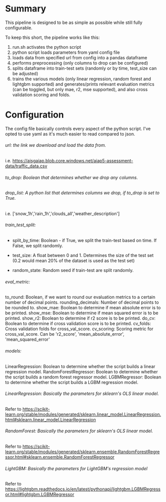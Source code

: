 # Summary

This pipeline is designed to be as simple as possible while still fully configurable.

To keep this short, the pipeline works like this:
1. run.sh activates the python script
2. python script loads parameters from yaml config file
3. loads data from specified url from config into a pandas dataframe
4. performs preprocessing (only columns to drop can be configured)
5. splits dataframe into train-test sets (randomly or by time, test_size can be adjusted)
6. trains the various models (only linear regression, random forest and lightgbm supported) and generates/prints relevant evaluation metrics (can be toggled, but only mae, r2, mse supported), and also cross validation scoring and folds.

# Configuration

The config file basically controls every aspect of the python script. I've opted to use yaml as it's much easier to read compared to json.

###### url: the link we download and load the data from.
i.e. https://aisgaiap.blob.core.windows.net/aiap5-assessment-data/traffic_data.csv

###### to_drop: Boolean that determines whether we drop any columns.

###### drop_list: A python list that determines columns we drop, if to_drop is set to True. 
i.e. ['snow_1h','rain_1h','clouds_all','weather_description']

###### train_test_split:

- split_by_time: Boolean - if True, we split the train-test based on time. If False, we split randomly.
  
- test_size: A float between 0 and 1. Determines the size of the test set (0.2 would mean 20% of the dataset is used as the test set)
  
- random_state: Random seed if train-test are split randomly.

###### eval_metric:
  to_round: Boolean, if we want to round our evaluation metrics to a certain number of decimal points.
  rounding_decimals: Number of decimal points to be rounded to.
  show_mae: Boolean to determine if mean absolute error is to be printed.
  show_mse: Boolean to determine if mean squared error is to be printed.
  show_r2: Boolean to determine if r2 score is to be printed.
  do_cv: Boolean to determine if cross validation score is to be printed.
  cv_folds: Cross validation folds for cross_val_score.
  cv_scoring: Scoring metric for cross_val_score. Can be 'r2_score', 'mean_absolute_error', 'mean_squared_error'

###### models:
  LinearRegression: Boolean to determine whether the script builds a linear regression model.
  RandomForestRegressor: Boolean to determine whether the script builds a random forest regressor model.
  LGBMRegressor: Boolean to determine whether the script builds a LGBM regression model.

###### LinearRegression: Basically the parameters for sklearn's OLS linear model.
Refer to https://scikit-learn.org/stable/modules/generated/sklearn.linear_model.LinearRegression.html#sklearn.linear_model.LinearRegression

###### RandomForest: Basically the parameters for sklearn's OLS linear model.
Refer to https://scikit-learn.org/stable/modules/generated/sklearn.ensemble.RandomForestRegressor.html#sklearn.ensemble.RandomForestRegressor

###### LightGBM: Basically the parameters for LightGBM's regression model
Refer to https://lightgbm.readthedocs.io/en/latest/pythonapi/lightgbm.LGBMRegressor.html#lightgbm.LGBMRegressor
